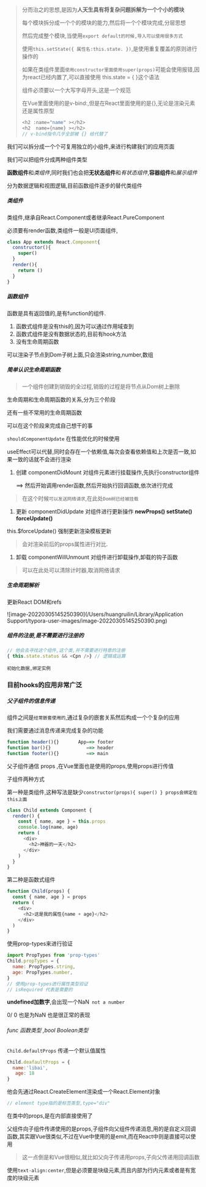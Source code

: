 >  分而治之的思想,是因为**人天生具有将复杂问题拆解为一个个小的模块**
>
>  每个模块拆分成一个个的模块的能力,然后将一个个模块完成,分层思想
>
>  然后完成整个模块,当使用`export default的时候,导入可以使用很多方式`
>
>  使用`this.setState({ 属性名:this.state. })`,是使用重复覆盖的原则进行操作的
>
>  如果在类组件里面`使用constructor里面使用super(props)`可能会使用报错,因为react已经内置了,可以直接使用 this.state = { }这个语法
>
>  组件必须要以一个大写字母开头,这是一个规范
>
>  在Vue里面使用的是v-bind:,但是在React里面使用的是{},无论是渲染元素还是属性原型
>
>  ```js
>  <h2 :name="name" ></h2>
>  <h2  name={name} ></h2>
>  // v-bind指令几乎全部被 {} 给代替了
>  ```

我们可以拆分成一个个可复用独立的小组件,来进行构建我们的应用页面

我们可以把组件分成两种组件类型

**函数组件**和*类组件*,同时我们也会把**无状态组件**和*有状态组件*,**容器组件**和*展示组件*

分为数据逻辑和视图逻辑,目前函数组件逐步的替代类组件

##### 类组件

类组件,继承自React.Component或者继承React.PureComponent

必须要有render函数,类组件一般是UI页面组件,

```js
class App extends React.Component{
  constructor(){
    super()
  }
  render(){
    return ()
  }
}
```

##### 函数组件

函数是具有返回值的,是有function的组件.

1. 函数式组件是没有this的,因为可以通过作用域查到
2. 函数式组件是没有数据状态的,目前有hook方法
3. 没有生命周期函数

可以渲染子节点到Dom子树上面,只会渲染string,number,数组

##### 简单认识生命周期函数

> 一个组件创建到销毁的全过程,销毁的过程是将节点从Dom树上删除

生命周期和生命周期函数的关系,分为三个阶段

还有一些不常用的生命周期函数

可以在这个阶段来完成自己想干的事

`shouldComponentUpdate` 在性能优化的时候使用

useEffect可以代替,同时会存在一个依赖值,每次会查看依赖值和上次是否一致,如果一致的话就不会进行渲染

1. 创建 componentDidMount   对组件元素进行挂载操作,先执行constructor组件

   ==> 然后开始调用render函数,然后开始执行回调函数,依次进行完成

> 在这个时候`可以发送网络请求`,在此处`Dom树已经被挂载`

1. 更新 componentDidUpdate      对组件进行更新操作 **newProps()    setState()   forceUpdate()**

this.$forceUpdate()   强制更新渲染模板更新

> 会对渲染前后的props属性进行对比.

1. 卸载 componentWillUnmount   对组件进行卸载操作,卸载的钩子函数

> 可以在此处可以清除计时器,取消网络请求

##### 生命周期解析

更新React DOM和refs

![image-20220305145250390](/Users/huangruilin/Library/Application Support/typora-user-images/image-20220305145250390.png)

##### 组件的注册,是不需要进行注册的

```js
// 他会去寻找这个组件,这个类,并不需要进行特意的注册
{ this.state.status && <Cpn />} // 逻辑或运算
```

`初始化数据,绑定实例`

### 目前hooks的应用非常广泛

##### 父子组件的信息传递

组件之间是`经常嵌套使用的`,通过复杂的嵌套关系然后构成一个个复杂的应用

我们需要通过消息传递来完成复杂的功能

```js
function header(){}       App==> footer
function bar(){}             ==> header
function footer(){}          ==> main
```

父子组件通信 props ,在Vue里面也是使用的props,使用props进行传值

子组件两种方式

第一种是类组件,这种写法是缺少`constructor(props){ super() } props会绑定在this上面`

```js
class Child extends Component {
  render() {
    const { name, age } = this.props
    console.log(name, age)
    return (
      <div>
        <h2>神器的一天</h2>
      </div>
    )
  }
}
```

第二种是函数式组件

```js
function Child(props) {
  const { name, age } = props
  return (
    <div>
      <h2>这是我的属性{name + age}</h2>
    </div>
  )
}
```

使用prop-types来进行验证

```js
import PropTypes from 'prop-types'
Child.propTypes = {
  name: PropTypes.string,
  age: PropTypes.number,
}
// 使用prop-types进行属性类型验证
// isRequired 代表是需要的
```

**undefined加数字**,会出现一个NaN` not a number`

0/ 0 也是为NaN 也是很正常的表现

###### func 函数类型 ,bool Boolean类型

`Child.defaultProps`  传递一个默认值属性

```js
Child.deafaultProps = {
  name:'libai',
   age: 18
}
```

他会先通过React.CreateElement渲染成一个React.Element对象

```js
// element type指的是标签类型,type="div"
```

在类中的props,是在内部直接使用了

父组件向子组件传递使用的是props,子组件向父组件传递消息,用的是自定义回调函数,其实跟Vue很类似,不过在Vue中使用的是emit,而在React中则是直接可以使用

> 这一点倒是和Vue很相似,就比如父向子传递用props,子向父传递用回调函数

使用`text-align:center`,但是必须要是块级元素,而且内部为行内元素或者是有宽度的块级元素